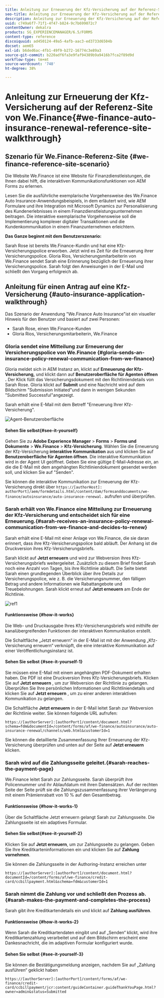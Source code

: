 ```yaml
---
title: Anleitung zur Erneuerung der Kfz-Versicherung auf der Referenz-Site von We.Finance
seo-title: Anleitung zur Erneuerung der Kfz-Versicherung auf der Referenz-Site von We.Finance
description: Anleitung zur Erneuerung der Kfz-Versicherung auf der Referenz-Site von We.Finance
uuid: c749a6f7-71f1-4f47-b824-9c7b699072c7
contentOwner: dekalra
products: SG_EXPERIENCEMANAGER/6.5/FORMS
content-type: reference
discoiquuid: ad450124-49a5-4afb-aac3-ed3733d6504b
docset: aem65
exl-id: b6ded6ac-4fb1-49f9-b272-16774c3e89a3
source-git-commit: b220adf6fa3e9faf94389b9a9416b7fca2f89d9d
workflow-type: tm+mt
source-wordcount: '748'
ht-degree: 38%

---
```


# Anleitung zur Erneuerung der Kfz-Versicherung auf der Referenz-Site von We.Finance{#we-finance-auto-insurance-renewal-reference-site-walkthrough}

## Szenario für We.Finance-Referenz-Site  {#we-finance-reference-site-scenario}

Die Website We.Finance ist eine Website für Finanzdienstleistungen, die Ihnen dabei hilft, die interaktiven Kommunikationsfunktionen von AEM Forms zu erlernen.

Lesen Sie die ausführliche exemplarische Vorgehensweise des We.Finance Auto Insurance-Anwendungsbeispiels, in dem erläutert wird, wie AEM Formulare und ihre Integration mit Microsoft Dynamics zur Personalisierung des Kundenerlebnisses in einem Finanzdienstleistungsunternehmen beitragen. Die interaktive exemplarische Vorgehensweise soll die Implementierung komplexer digitaler Transaktionen und die Kundenkommunikation in einem Finanzunternehmen erleichtern.

**Das Ganze beginnt mit dem Benutzerszenario:** 

Sarah Rose ist bereits We.Finance-Kundin und hat eine Kfz-Versicherungspolice erworben. Jetzt wird es Zeit für die Erneuerung ihrer Versicherungspolice. Gloria Rios, Versicherungsmitarbeiterin von We.Finance sendet Sarah eine Erinnerung bezüglich der Erneuerung ihrer Versicherungspolice. Sarah folgt den Anweisungen in der E-Mail und schließt den Vorgang erfolgreich ab.

## Anleitung für einen Antrag auf eine Kfz-Versicherung {#auto-insurance-application-walkthrough}

Das Szenario der Anwendung &quot;We.Finance Auto Insurance&quot;ist ein visueller Hinweis für den Benutzer und basiert auf zwei Personen:

* Sarah Rose, einen We.Finance-Kunden
* Gloria Rios, Versicherungsmitarbeiterin, We.Finance

### Gloria sendet eine Mitteilung zur Erneuerung der Versicherungspolice von We.Finance  {#gloria-sends-an-insurance-policy-renewal-communication-from-we-finance}

Gloria meldet sich in AEM Instanz an, klickt auf **Erneuerung der Kfz-Versicherung,** und klickt dann auf **Benutzeroberfläche für Agenten öffnen .** Der Klick füllt das Versicherungsdokument mit den Richtliniendetails von Sarah Rose. Gloria klickt auf **Submit** und eine Nachricht wird auf dem Bildschirm &quot;Submission Initiated&quot;und dann in wenigen Sekunden &quot;Submitted Successful&quot;angezeigt.

Sarah erhält eine E-Mail mit dem Betreff &quot;Erneuerung Ihrer Kfz-Versicherung&quot;.

![Agent-Benutzeroberfläche](assets/agent_ui_email_new.png)

#### Sehen Sie selbst{#see-it-yourself} 

Gehen Sie zu **Adobe Experience Manager** > **Forms** > **Forms und Dokumente** > **We.Finance** > **Kfz-Versicherung**. Wählen Sie die Erneuerung der Kfz-Versicherung **interaktive Kommunikation** aus und klicken Sie auf **Benutzeroberfläche für Agenten öffnen**. Die interaktive Kommunikation wird in der Agent UI geöffnet. Geben Sie eine gültige E-Mail-Adresse ein, an die die E-Mail mit dem angehängten Richtliniendokument gesendet werden soll, und klicken Sie auf &quot;Senden&quot;.

Sie können die interaktive Kommunikation zur Erneuerung der Kfz-Versicherung direkt über `https://[authorHost]: authorPort]/aem/formdetails.html/content/dam/formsanddocuments/we-finance/autoinsurance/auto-insurance-renewal.` aufrufen und überprüfen.

### Sarah erhält von We.Finance eine Mitteilung zur Erneuerung der Kfz-Versicherung und entscheidet sich für eine Erneuerung.{#sarah-receives-an-insurance-policy-renewal-communication-from-we-finance-and-decides-to-renew}

Sarah erhält eine E-Mail mit einer Anlage von We.Finance, die sie daran erinnert, dass ihre Kfz-Versicherungspolice bald abläuft. Der Anhang ist die Druckversion ihres Kfz-Versicherungsbriefs.

Sarah klickt auf **Jetzt erneuern** und wird zur Webversion ihres Kfz-Versicherungsbriefs weitergeleitet. Zusätzlich zu diesem Brief findet Sarah noch eine Anzahl von Tagen, bis ihre Richtlinie abläuft. Die Seite bietet Sarah einen grundlegenden Überblick über ihre Details zur Versicherungspolice, wie z. B. die Versicherungsnummer, den fälligen Betrag und andere Informationen wie Rabattangebote und Treuebelohnungen. Sarah klickt erneut auf **Jetzt erneuern** am Ende der Richtlinie.

![ref1](assets/ref1.png)

#### Funktionsweise {#how-it-works}

Die Web- und Druckausgabe Ihres Kfz-Versicherungsbriefs wird mithilfe der kanalübergreifenden Funktionen der interaktiven Kommunikation erstellt.

Die Schaltfläche „Jetzt erneuern“ in der E-Mail ist mit der Anwendung „Kfz-Versicherung erneuern“ verknüpft, die eine interaktive Kommunikation auf einer Veröffentlichungsinstanz ist.

#### Sehen Sie selbst  {#see-it-yourself-1}

Sie müssen eine E-Mail mit einem angehängten PDF-Dokument erhalten haben. Die PDF ist eine Druckversion Ihres Kfz-Versicherungsbriefs. Klicken Sie auf **Jetzt erneuern** , um zur Webversion der Richtlinie zu gelangen. Überprüfen Sie Ihre persönlichen Informationen und Richtliniendetails und klicken Sie auf **Jetzt erneuern** , um zu einer anderen interaktiven Kommunikation zu gelangen.

Die Schaltfläche **Jetzt erneuern** in der E-Mail leitet Sarah zur Webversion der Richtlinie weiter. Sie können folgende URL aufrufen:

`https://[authorServer]:[authorPort]/content/document.html?schema=fdm&documentId=/content/forms/af/we-finance/autoinsurance/auto-insurance-renewal/channels/web.html&customerId=1`

Sie können die detaillierte Zusammenfassung Ihrer Erneuerung der Kfz-Versicherung überprüfen und unten auf der Seite auf **Jetzt erneuern** klicken.

### Sarah wird auf die Zahlungsseite geleitet.{#sarah-reaches-the-payment-page}

We.Finance leitet Sarah zur Zahlungsseite. Sarah überprüft ihre Policennummer und ihr Ablaufdatum mit ihren Datensätzen. Auf der rechten Seite der Seite prüft sie die Zahlungszusammenfassung ihrer Verlängerung mit einem Prämienrabatt von 10 % auf den Gesamtbetrag.

#### Funktionsweise {#how-it-works-1}

Über die Schaltfläche Jetzt erneuern gelangt Sarah zur Zahlungsseite. Die Zahlungsseite ist ein adaptives Formular.

#### Sehen Sie selbst{#see-it-yourself-2} 

Klicken Sie auf **Jetzt erneuern**, um zur Zahlungsseite zu gelangen. Geben Sie Ihre Kreditkarteninformationen ein und klicken Sie auf **Zahlung vornehmen**.

Sie können die Zahlungsseite in der Authoring-Instanz erreichen unter

`https://[authorServer]:[authorPort]/content/document.html?documentId=/content/forms/af/we-finance/credit-card/ccbillpayment.html&schema=fdm&customerId=1`

### Sarah nimmt die Zahlung vor und schließt den Prozess ab.{#sarah-makes-the-payment-and-completes-the-process}

Sarah gibt ihre Kreditkartendetails ein und klickt auf **Zahlung ausführen**.

#### Funktionsweise {#how-it-works-2}

Wenn Sarah die Kreditkartendaten eingibt und auf „Senden“ klickt, wird ihre Kreditkartenzahlung verarbeitet und auf dem Bildschirm erscheint eine Dankesnachricht, die im adaptiven Formular konfiguriert wurde.

#### Sehen Sie selbst  {#see-it-yourself-3}

Sie können die Bestätigungsmeldung anzeigen, nachdem Sie auf „Zahlung ausführen“ geklickt haben

`https://[authorServer]:[authorPort]/content/forms/af/we-finance/credit-card/ccbillpayment/jcr:content/guideContainer.guideThankYouPage.html?owner=admin&status=Submitted`
